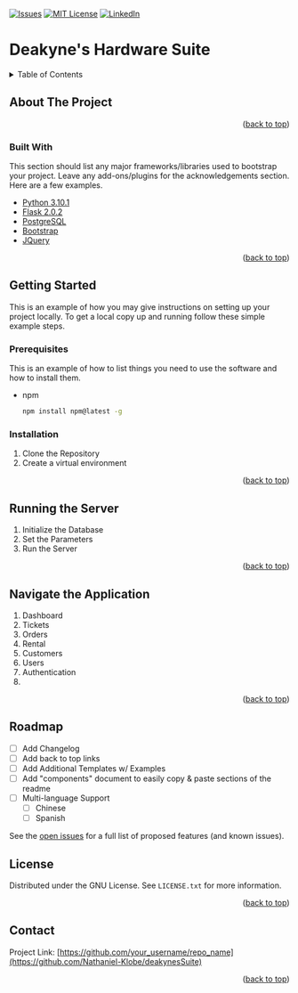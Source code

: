 [![Issues][issues-shield]][issues-url]
[![MIT License][license-shield]][license-url]
[![LinkedIn][linkedin-shield]][linkedin-url]


# Deakyne's Hardware Suite

<details>
  <summary>Table of Contents</summary>
  <ol>
    <li>
      <a href="#about-the-project">About The Project</a>
      <ul>
        <li><a href="#built-with">Built With</a></li>
      </ul>
    </li>
    <li>
      <a href="#getting-started">Getting Started</a>
      <ul>
        <li><a href="#prerequisites">Prerequisites</a></li>
        <li><a href="#installation">Installation</a></li>
      </ul>
    </li>
    <li><a href="#running-the-server">Usage</a></li>
    <li><a href="#navigate-the-application">Usage</a></li>
    <li><a href="#roadmap">Roadmap</a></li>
    <li><a href="#license">License</a></li>
    <li><a href="#contact">Contact</a></li>
  </ol>
</details>

## About The Project

<p align="right">(<a href="#top">back to top</a>)</p>

### Built With

This section should list any major frameworks/libraries used to bootstrap your project. Leave any add-ons/plugins for the acknowledgements section. Here are a few examples.

* [Python 3.10.1](https://www.python.org/)
* [Flask 2.0.2](https://flask.palletsprojects.com/en/2.0.x/)
* [PostgreSQL](https://www.postgresql.org/)
* [Bootstrap](https://getbootstrap.com)
* [JQuery](https://jquery.com)

<p align="right">(<a href="#top">back to top</a>)</p>

## Getting Started

This is an example of how you may give instructions on setting up your project locally.
To get a local copy up and running follow these simple example steps.

### Prerequisites

This is an example of how to list things you need to use the software and how to install them.
* npm
  ```sh
  npm install npm@latest -g
  ```


### Installation

 1. Clone the Repository
 2. Create a virtual environment

<p align="right">(<a href="#top">back to top</a>)</p>

## Running the Server

 1. Initialize the Database
 2. Set the Parameters
 3. Run the Server

<p align="right">(<a href="#top">back to top</a>)</p>

## Navigate the Application

 1. Dashboard
 2. Tickets
 3. Orders
 4. Rental
 5. Customers
 6. Users
 7. Authentication
 8. 
 
<p align="right">(<a href="#top">back to top</a>)</p>

 
## Roadmap

- [ ] Add Changelog
- [ ] Add back to top links
- [ ] Add Additional Templates w/ Examples
- [ ] Add "components" document to easily copy & paste sections of the readme
- [ ] Multi-language Support
    - [ ] Chinese
    - [ ] Spanish

See the [open issues](https://github.com/Nathaniel-Klobe/DeakynesSuite/issues) for a full list of proposed features (and known issues).



## License

Distributed under the GNU License. See `LICENSE.txt` for more information.

<p align="right">(<a href="#top">back to top</a>)</p>

## Contact


Project Link: [https://github.com/your_username/repo_name](https://github.com/Nathaniel-Klobe/deakynesSuite)

<p align="right">(<a href="#top">back to top</a>)</p>

[issues-shield]: https://img.shields.io/github/issues/Nathaniel-Klobe/DeakynesSuite.svg?style=for-the-badge
[issues-url]: https://github.com/Nathaniel-Klobe/DeakynesSuite/issues
[license-shield]: https://img.shields.io/github/license/othneildrew/Best-README-Template.svg?style=for-the-badge
[license-url]: https://github.com/Nathaniel-Klobe/DeakynesSuite/blob/master/LICENSE.md
[linkedin-shield]: https://img.shields.io/badge/-LinkedIn-black.svg?style=for-the-badge&logo=linkedin&colorB=555
[linkedin-url]: https://www.linkedin.com/in/nate-klobe-753b59225/
[product-screenshot]: images/screenshot.png
